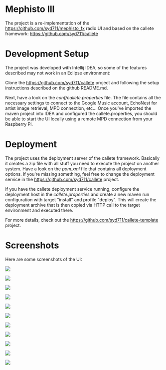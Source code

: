 # Mephisto III

The project is a re-implementation of the https://github.com/syd711/mephisto_fx 
radio UI and based on the callete framework: https://github.com/syd711/callete

# Development Setup

The project was developed with Intellij IDEA, so some of the features described may not 
work in an Eclipse environment:

Clone the https://github.com/syd711/callete project and following the setup instructions described
on the github README.md.

Next, have a look on the *conf/callete.properties* file. The file contains all the necessary settings
to connect to the Google Music account, EchoNest for artist image retrieval, MPD connection, etc...
Once you've imported the maven project into IDEA and configured the callete.properties, you should be able
to start the UI locally using a remote MPD connection from your Raspberry Pi.

# Deployment

The project uses the deployment server of the callete framework. Basically it creates a zip file
with all stuff you need to execute the project on another system. Have a look on the *pom.xml* file
that contains all deployment options. If you're missing something, feel free to change the deployment service in the 
https://github.com/syd711/callete project.

If you have the callete deployment service running, configure the deployment host in the *callete.properties*
and create a new maven run configuration with target "install" and profile "deploy". This will create 
the deployment archive that is then copied via HTTP call to the target environment and executed there.

For more details, check out the https://github.com/syd711/callete-template project.

# Screenshots

Here are some screenshots of the UI:

![](http://www.paderpoint.net/radio/iii-new/radio1.png)

![](http://www.paderpoint.net/radio/iii-new/radio2.png)

![](http://www.paderpoint.net/radio/iii-new/radio3.png)

![](http://www.paderpoint.net/radio/iii-new/radio4.png)

![](http://www.paderpoint.net/radio/iii-new/radio5.png)

![](http://www.paderpoint.net/radio/iii-new/radio6.png)

![](http://www.paderpoint.net/radio/iii-new/radio7.png)

![](http://www.paderpoint.net/radio/iii-new/radio8.png)

![](http://www.paderpoint.net/radio/iii-new/radio9.png)

![](http://www.paderpoint.net/radio/iii-new/radio10.png)

![](http://www.paderpoint.net/radio/iii-new/radio11.png)

